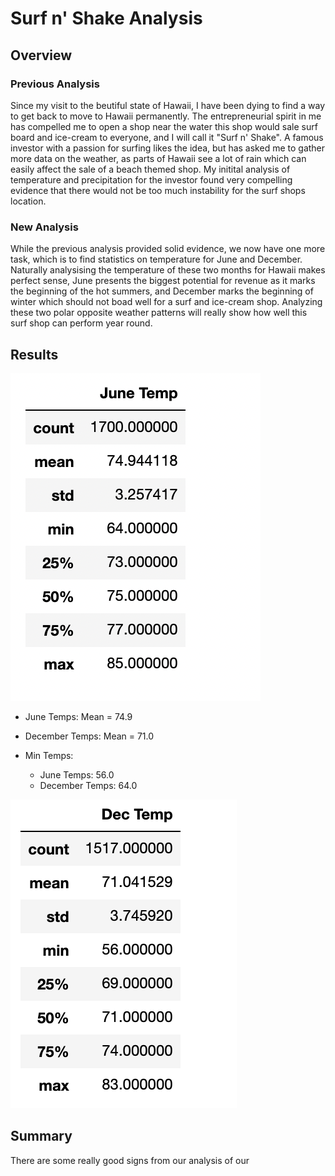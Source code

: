 # Surf n' Shake Analysis

## Overview
### Previous Analysis
Since my visit to the beutiful state of Hawaii, I have been dying to find a way to get back to move to Hawaii permanently. The entrepreneurial spirit in me has compelled me to open a shop near the water this shop would sale surf board and ice-cream to everyone, and I will call it "Surf n' Shake". A famous investor with a passion for surfing likes the idea, but has asked me to gather more data on the weather, as parts of Hawaii see a lot of rain which can easily affect the sale of a beach themed shop. My initital analysis of temperature and precipitation for the investor found very compelling evidence that there would not be too much instability for the surf shops location. 

### New Analysis

While the previous analysis provided solid evidence, we now have one more task, which is to find statistics on temperature for June and December. Naturally analysising the temperature of these two months for Hawaii makes perfect sense, June presents the biggest potential for revenue as it marks the beginning of the hot summers, and December marks the beginning of winter which should not boad well for a surf and ice-cream shop. Analyzing these two polar opposite weather patterns will really show how well this surf shop can perform year round. 

## Results

![](Images/june_temp.png)
- June Temps: Mean = 74.9

- December Temps: Mean = 71.0

- Min Temps:
  - June Temps: 56.0
  - December Temps: 64.0

![](Images/december.png)

## Summary

There are some really good signs from our analysis of our 

